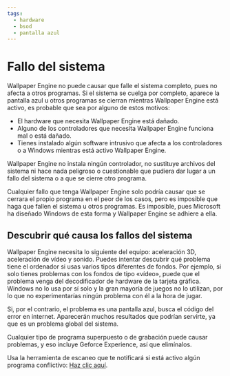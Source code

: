 ```yaml
---
tags:
  - hardware
  - bsod
  - pantalla azul
---
```


# Fallo del sistema
Wallpaper Engine no puede causar que falle el sistema completo, pues no afecta a otros programas. Si el sistema se cuelga por completo, aparece la pantalla azul u otros programas se cierran mientras Wallpaper Engine está activo, es probable que sea por alguno de estos motivos:

* El hardware que necesita Wallpaper Engine está dañado.
* Alguno de los controladores que necesita Wallpaper Engine funciona mal o está dañado.
* Tienes instalado algún software intrusivo que afecta a los controladores o a Windows mientras está activo Wallpaper Engine.

Wallpaper Engine no instala ningún controlador, no sustituye archivos del sistema ni hace nada peligroso o cuestionable que pudiera dar lugar a un fallo del sistema o a que se cierre otro programa.

Cualquier fallo que tenga Wallpaper Engine solo podría causar que se cerrara el propio programa en el peor de los casos, pero es imposible que haga que fallen el sistema u otros programas. Es imposible, pues Microsoft ha diseñado Windows de esta forma y Wallpaper Engine se adhiere a ella.

## Descubrir qué causa los fallos del sistema
Wallpaper Engine necesita lo siguiente del equipo: aceleración 3D, aceleración de vídeo y sonido. Puedes intentar descubrir qué problema tiene el ordenador si usas varios tipos diferentes de fondos. Por ejemplo, si solo tienes problemas con los fondos de tipo «vídeo», puede que el problema venga del decodificador de hardware de la tarjeta gráfica. Windows no lo usa por sí solo y la gran mayoría de juegos no lo utilizan, por lo que no experimentarías ningún problema con él a la hora de jugar.

Si, por el contrario, el problema es una pantalla azul, busca el código del error en internet. Aparecerán muchos resultados que podrían servirte, ya que es un problema global del sistema.

Cualquier tipo de programa superpuesto o de grabación puede causar problemas, y eso incluye Geforce Experience, así que elimínalos.

Usa la herramienta de escaneo que te notificará si está activo algún programa conflictivo: [Haz clic aquí](/debug/scantool.html).
